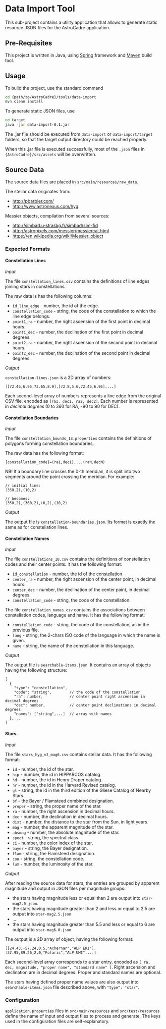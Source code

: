 # Data Import Tool

This sub-project contains a utility application that allows to generate static resource JSON files for the AstroCadre application.

## Pre-Requisites

This project is written in Java, using [Spring](http://spring.io/) framework and [Maven](http://maven.apache.org/) build tool.

## Usage

To build the project, use the standard command

```bash
cd {path/to/AstroCadre}/tools/data-import
mvn clean install
```

To generate static JSON files, use

```bash
cd target
java -jar data-import-0.1.jar
```

The .jar file should be executed from `data-import` or `data-import/target` folders, so that the target output directory could be reached properly.

When this .jar file is executed successfully, most of the `.json` files in `{AstroCadre}/src/assets` will be overwritten.

## Source Data

The source data files are placed in `src/main/resources/raw_data`.

The stellar data originates from:

* http://pbarbier.com/
* http://www.astronexus.com/hyg

Messier objects, compilation from several sources:

* http://simbad.u-strasbg.fr/simbad/sim-fid
* http://astropixels.com/messier/messiercat.html
* https://en.wikipedia.org/wiki/Messier_object

### Expected Formats

#### Constellation Lines

_Input_

The file `constellation_lines.csv` contains the definitions of line edges joining stars in constellations.

The raw data is has the following columns:

* `id_line_edge` - number, the id of the edge.
* `constellation_code` - string, the code of the constellation to which the line edge belongs.
* `point1_ra` - number, the right ascension of the first point in decimal hours.
* `point1_dec` - number, the declination of the first point in decimal degrees.
* `point2_ra` - number, the right ascension of the second point in decimal hours.
* `point2_dec` - number, the declination of the second point in decimal degrees.

_Output_

`constellation-lines.json` is a 2D array of numbers:

```
[[72.46,6.95,72.65,8.9],[72.8,5.6,72.46,6.95],...]
```

Each second-level array of numbers represents a line edge from the original CSV file, encoded as `[ra1, dec1, ra2, dec2]`. Each number is represented in _decimal degrees_ (0 to 360 for RA, -90 to 90 for DEC).

#### Constellation Boundaries

_Input_

The file `constellation_bounds_18.properties` contains the definitions of polygons forming constellation boundaries.

The raw data has the following format:

```
{constellation_code}=(ra1,dec1),...(raN,decN)
```

NB! If a boundary line crosses the 0-th meridian, it is split into two segments around the point crossing the meridian. For example:

```
// initial line:
(350,2),(10,2)

// becomes:
(350,2),(360,2),(0,2),(10,2)
```

_Output_

The output file is `constellation-boundaries.json`. Its format is exactly the same as for constellation lines.


#### Constellation Names

_Input_

The file `constellations_18.csv` contains the definitions of constellation codes and their center points. It has the following format:

* `id_constellation` - number, the id of the constellation
* `center_ra` - number, the right ascension of the center point, in decimal hours.
* `center_dec` - number, the declination of the center point, in decimal degrees.
* `constellation_code` - string, the code of the constellation.

The file `constellation_names.csv` contains the associations between constellation codes, language and name. It has the following format:

* `constellation_code` - string, the code of the constellation, as in the previous file.
* `lang` - string, the 2-chars ISO code of the language in which the name is given.
* `name` - string, the name of the constellation in this language.

_Output_

The output file is `searchable-items.json`. It contains an array of objects having the following structure:

```
[
  {
    "type": "constellation",
    "code": "string",        // the code of the constellation
    "ra": number,            // center point right ascension in decimal degrees
    "dec": number,           // center point declinations in decimal degrees
    "names": ["string",...]  // array with names
  },...
]
```

#### Stars

_Input_

The file `stars_hyg_v3_mag6.csv` contains stellar data. It has the following format:

* `id` - number, the id of the star.
* `hip` - number, the id in HIPPARCOS catalog.
* `hd` - number, the id in Henry Draper catalog.
* `hr` - number, the id in the Harvard Revised catalog.
* `gl` - string, the id in the third edition of the Gliese Catalog of Nearby Stars.
* `bf` - the Bayer / Flamsteed combined designation.
* `proper` - string, the proper name of the star.
* `ra` - number, the right ascension in decimal hours.
* `dec` - number, the declination in decimal hours.
* `dist` - number, the distance to the star from the Sun, in light years.
* `mag` - number, the apparent magnitude of the star.
* `absmag` - number, the absolute magnitude of the star.
* `spect` - string, the spectral class.
* `ci` - number, the color index of the star.
* `bayer` - string, the Bayer designation.
* `flam` - string, the Flamsteed designation.
* `con` - string, the constellation code.
* `lum` - number, the luminosity of the star.

_Output_

After reading the source data for stars, the entries are grouped by apparent magnitude and output in JSON files per magnitude groups:

* the stars having magnitude less or equal than 2 are output into `star-mag2.0.json`.
* the stars having magnitude greater than 2 and less or equal to 2.5 are output into `star-mag2.5.json`
* ...
* the stars having magnitude greater than 5.5 and less or equal to 6 are output into `star-mag6.0.json`

The output is a 2D array of object, having the following format:

```
[[24.43,-57.24,0.5,"Achernar","ALP ERI"],[37.95,89.26,2.0,"Polaris","ALP UMI",...]
```

Each second-level array corresponds to a star entry, encoded as `[ ra, dec, magnitude, "proper name", "standard name" ]`. Right ascension and declination are in decimal degrees. Proper and standard names are optional.

The stars having defined proper name values are also output into `searchable-items.json` file described above, with `"type": "star"`.

### Configuration

`application.properties` files in `src/main/resources` and `src/test/resources` define the name of input and output files to process and generate. The keys used in the configuration files are self-explanatory.

